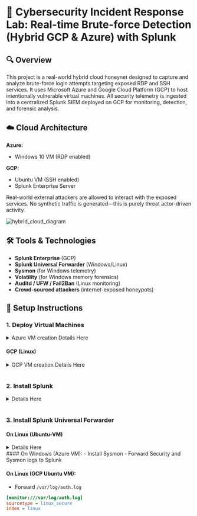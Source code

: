 # 🔐 Cybersecurity Incident Response Lab: Real-time Brute-force Detection (Hybrid GCP & Azure) with Splunk

## 🔍 Overview

This project is a real-world hybrid cloud honeynet designed to capture and analyze brute-force login attempts targeting exposed RDP and SSH services. It uses Microsoft Azure and Google Cloud Platform (GCP) to host intentionally vulnerable virtual machines. All security telemetry is ingested into a centralized Splunk SIEM deployed on GCP for monitoring, detection, and forensic analysis.
## ☁️ Cloud Architecture

**Azure:**
- Windows 10 VM (RDP enabled)

**GCP:**
- Ubuntu VM (SSH enabled)
- Splunk Enterprise Server

Real-world external attackers are allowed to interact with the exposed services. No synthetic traffic is generated—this is purely threat actor-driven activity.


![hybrid_cloud_diagram](https://github.com/user-attachments/assets/2a054a08-06b1-43da-9c97-6da242556081)



## 🛠 Tools & Technologies

- **Splunk Enterprise** (GCP)
- **Splunk Universal Forwarder** (Windows/Linux)
- **Sysmon** (for Windows telemetry)
- **Volatility** (for Windows memory forensics)
- **Auditd / UFW / Fail2Ban** (Linux monitoring)
- **Crowd-sourced attackers** (internet-exposed honeypots)

## 🔧 Setup Instructions

### 1. Deploy Virtual Machines
    
  <details><summary>Azure VM creation Details Here</summary>
# Azure VM Creation Guide

This guide provides step-by-step instructions for creating a Virtual Machine (VM) in Azure using the Azure Portal. Each step includes images for better visualization.

## Step 1: Log in to the Azure Portal
1. **Open your web browser** and navigate to the 

2. **Sign in** with your Azure account credentials.

---

## Step 2: Create a New Resource
1. On the Azure Portal dashboard, click on **"Create a resource"** in the left-hand menu.



2. In the "Search the Marketplace" box, type **"Virtual Machine"** and select **"Virtual Machine"** from the dropdown options.

   <img width="689" alt="Screenshot 2024-10-26 181711" src="https://github.com/user-attachments/assets/0194a6e9-9626-4f80-9841-6a45570312a2">


---

## Step 3: Configure Basic Settings
1. **Subscription**: Select the Azure subscription you want to use.
2. **Resource Group**:
   - Create a new resource group by clicking **"Create new"** or select an existing one from the dropdown.
  
   <img width="598" alt="Screenshot 2024-10-26 181619" src="https://github.com/user-attachments/assets/19aa5c91-d26b-4c4b-ac29-45dc83c6e8b2">
   


3. **Virtual Machine Name**: Enter a name for your VM.
4. **Region**: Choose the region where you want your VM to be located (e.g., East US, West Europe).
5. **Availability Options**: Select any availability options based on your needs.
6. **Image**: Choose the operating system you want to use (e.g., Windows Server, Ubuntu).
7. **Size**: Click on the **"Select size"** link to choose the VM size.

<img width="608" alt="Screenshot 2024-10-26 181823" src="https://github.com/user-attachments/assets/eed8f37c-030b-4e6c-abb4-fa41e0ad97b3">

<img width="580" alt="Screenshot 2024-10-26 181920" src="https://github.com/user-attachments/assets/04313f7d-4137-4116-8150-4de708ffd8df">


---

## Step 4: Configure Administrator Account
1. **Username**: Enter the administrator username for your VM.
2. **Password**: Create and confirm a password for the admin account.
3. **Inbound Port Rules**: Select the ports you want to allow.

<img width="583" alt="Screenshot 2024-10-26 191651" src="https://github.com/user-attachments/assets/7544cec1-32af-4b02-877e-e91eaf561f96">

<img width="589" alt="Screenshot 2024-10-26 191900" src="https://github.com/user-attachments/assets/043332d0-a96c-485f-8996-37b3a6fb462c">


---

## Step 5: Configure Networking
1. **Virtual Network**: Choose an existing virtual network or create a new one.
2. **Subnet**: Select a subnet from the dropdown or create a new one.
3. **Public IP**: Ensure you have a public IP assigned to your VM.
4. **Network Security Group**: Select the default option or create a new NSG.

 
<img width="596" alt="Screenshot 2024-10-26 182038" src="https://github.com/user-attachments/assets/131fb72d-030d-41af-95c7-9df1c0b5308c">


---

## Step 6: Configure Management Options
1. **Monitoring**: Choose whether to enable monitoring options, but I will leave it as default.
2. **Identity and Access Management**: If needed, enable managed identity for Azure resources.

   <img width="585" alt="Screenshot 2024-10-26 182108" src="https://github.com/user-attachments/assets/5e0350b8-aa30-423b-8118-004e6e2bc8de">


---


   

---

## Step 7: Review and Create
1. Click on the **"Review + create"** button at the bottom of the page.

<img width="562" alt="Screenshot 2024-10-26 182157" src="https://github.com/user-attachments/assets/5e0114e8-6257-4266-92a2-1fde16061133">


2. Review your settings and click **"Create"** to start the deployment.

---

## Step 8: Wait for Deployment
1. Azure will begin deploying your VM. You will see a progress screen.

   <img width="856" alt="Screenshot 2024-10-26 191157" src="https://github.com/user-attachments/assets/17964e35-4b88-48ae-abff-e58bae0d4182">


2. Once the deployment is complete, you will receive a notification.

---

## Step 9: Access Your VM
1. Go to the **"Virtual machines"** section in the Azure Portal.
2. Click on the VM you just created.
3. To connect to your VM:
   - For Windows VMs, search and click select **"RDP"**.
   - For Linux VMs, search powershell for window and sign-in using your **"SSH"** credentials which include your username and public IP and password

  <img width="304" alt="Screenshot 2024-10-26 182438" src="https://github.com/user-attachments/assets/0cd778b7-9a80-46fa-9320-e362597c8123">

<img width="574" alt="Screenshot 2024-10-26 182352" src="https://github.com/user-attachments/assets/75059cf7-c9d6-4d9a-bbb1-59580cb9ca23">

---

## Conclusion
You have successfully created a Virtual Machine in Azure using the Azure Portal! From here, you can configure your VM further, install applications, or use it for testing and development. 

Azure (Windows)
- Open port 3389 (RDP)
- Set weak credentials for testing
</details>



#### GCP (Linux)
<details><summary>GCP VM creation Details Here</summary>

Here’s a step-by-step guide to create a Linux (Ubuntu) VM on Google Cloud Platform (GCP):

✅ Step 1: Set Up a Google Cloud Project
- Go to Google Cloud Console.

- Click on the project drop-down (top-left next to Google Cloud logo).

- Select an existing project or click "New Project".

- Give it a name, optionally set a billing account, then click "Create".

✅ Step 2: Enable Compute Engine API
1. In the GCP Console, navigate to: 

bash 

`` Navigation Menu > Compute Engine > VM instances ``

![Screenshot 2025-05-21 143501](https://github.com/user-attachments/assets/d0ba917b-8bd9-404d-823b-d1eaba2d21a1)

2. Click "Enable" to activate the Compute Engine API if prompted. This may take a few moments.

✅ Step 3: Create a VM Instance
Once you're on the VM instances page, click "Create Instance".

![Screenshot 2025-05-21 143554](https://github.com/user-attachments/assets/bddb843a-7b9a-45cc-972d-5d8839e50d74)


## Configure the VM:
Name: Choose a name (e.g., ubuntu-vm-demo)

![Screenshot 2025-05-21 143619](https://github.com/user-attachments/assets/23b1849d-80ee-4c39-b59d-575be10a0eda)


Region & Zone: Pick your preferred region and zone (e.g., us-central1-a)

Machine Configuration:

Series: E2 (cost-efficient) or N2 if you need more power.

![Screenshot 2025-05-21 143656](https://github.com/user-attachments/assets/0ca813ab-9fa0-48e4-9f65-ab81de7a7535)


Machine type: e2-medium (2 vCPU, 4 GB RAM) is a common choice.

## Boot Disk (OS):
Click on “Change” under the Boot disk section.

![Screenshot 2025-05-21 143743](https://github.com/user-attachments/assets/ae659eb2-75bd-4c6b-891c-04abe061bcc0)


Choose:

Operating System: Ubuntu

![Screenshot 2025-05-21 143755](https://github.com/user-attachments/assets/c9dd2967-d658-40a0-9b12-38a74ee707ce)

Version: Ubuntu 22.04 LTS (or latest available)

Boot disk type: Standard persistent disk (for cost-saving) or SSD (for performance)

Click Select

## Firewall:
Under Firewall, check:

✅ "Allow HTTP traffic" (if you’ll host a web server)

✅ "Allow HTTPS traffic"

![Screenshot 2025-05-21 143838](https://github.com/user-attachments/assets/90c8b511-594e-4e48-a857-007ef965ddee)


✅ Step 4: Create the VM
Click the “Create” button at the bottom.

![Screenshot 2025-07-03 142507](https://github.com/user-attachments/assets/5a2b7b30-4854-453f-98fd-0b7a49736bdb)


GCP will now provision your Ubuntu VM. This may take 30–60 seconds.

✅ Step 5: Connect to the VM (via SSH)
Once your instance is running:

On the VM list, click "SSH" next to your instance.

![Screenshot 2025-07-04 172823](https://github.com/user-attachments/assets/3b484150-4e84-4d68-b5e8-c70fbd76bc22)


It will open a browser-based SSH terminal.


You now have shell access to your Ubuntu VM!

![Screenshot 2025-07-04 172950](https://github.com/user-attachments/assets/f0838dea-2ad7-4793-bb8e-ac4f15215396)


- Open port 22 (SSH)
- Monitor `/var/log/auth.log`
</details>


#
### 2. Install Splunk  
<details><summary>Details Here</summary>

Let's walk through the Splunk installation process step by step. Splunk is a powerful platform for searching, monitoring, and analyzing machine-generated big data. The process can vary slightly depending on your operating system, but I'll guide you through the basic installation on Linux and Windows.

✅ 1. Download Splunk
For Linux (DEB):
- Visit the Splunk download page. ``https://www.splunk.com/en_us/download``
- Sign-in or create an account and it would give you access to the download page.

Choose the version for Linux (RPM/DEB) depending on your system architecture:

But for this Project I will be using DED for Debian-based systems (Ubuntu, etc.)

![Screenshot 2025-07-04 175645](https://github.com/user-attachments/assets/d8ecdf25-4465-4f13-bcd2-90a87963ba22)


DEB-based (Ubuntu, Debian):
- Open a terminal. 
- Paste the deb command you copied : ``  sudo wget -O splunkforwarder-9.4.3-237ebbd22314-linux-amd64.deb "https://download.splunk.com/products/universalforwarder/releases/9.4.3/linux/splunkforwarder-9.4.3-237ebbd22314-linux-amd64.deb" ``
- 
![Screenshot 2025-07-04 175245](https://github.com/user-attachments/assets/388c59c9-e090-4a7c-8e9e-9a2c952ff58f)

  
- Install the downloaded .deb package using dpkg. `` sudo dpkg -i ``

✅ 2. Start Splunk
Linux:
1. After installation, you need to start Splunk from the command line. Go to the directory where Splunk is installed:

``cd /opt/splunk/bin``

2. Start Splunk:

   ``sudo ./splunk start --accept-license``

  - Important: The --accept-license flag ensures that you accept the Splunk license agreement.

  - Splunk will prompt you to create a username and password for the admin account.

    #
✅ 3. Access Splunk Web Interface
Once Splunk is running, you can access the web interface to start configuring and using Splunk.

Open a web browser and navigate to:

For local installation: http://localhost:8000

For remote installation: http://<server-ip>:8000

You should be prompted to log in with the admin username and password you created during the installation process.

    ![Screenshot 2025-07-04 194003](https://github.com/user-attachments/assets/0be0b141-9aea-4303-91fe-d476bc38fa2b)


</details>


#
### 3. Install Splunk Universal Forwarder

#### On Linux (Ubuntu-VM)
<details><summary>Details Here</summary>

✅ Step 1: Download the Forwarder

Go to: https://www.splunk.com/en_us/download/universal-forwarder.html


Or use terminal: 


``  sudo wget -O splunkforwarder-9.4.3-237ebbd22314-linux-amd64.deb "https://download.splunk.com/products/universalforwarder/releases/9.4.3/linux/splunkforwarder-9.4.3-237ebbd22314-linux-amd64.deb"
``

✅ Step 2: Install the Forwarder


Running the following dkpg install to install the package:


``
sudo dpkg -i splunkforwarder-*.deb
``

![Screenshot 2025-07-08 150328](https://github.com/user-attachments/assets/e57de7fc-3324-4fe4-b30a-ffa408093a4b)


✅ Step 3: Start & Enable Splunk

After downloading and installing the fowarder, go ahead and start the forwarder and also **set admin credentials when prompted.**


``
sudo /opt/splunkforwarder/bin/splunk start --accept-license
sudo /opt/splunkforwarder/bin/splunk enable boot-start
``

![Screenshot 2025-07-08 163532](https://github.com/user-attachments/assets/5017f223-0450-4291-af5c-8847b84fd2bd)

![Screenshot 2025-07-08 163723](https://github.com/user-attachments/assets/50c496ec-4d5e-4504-9bb6-897847f6a129)


✅ Step 4: Configure Receiving Indexer:
Use previously set admin credentials when prompted

``
sudo /opt/splunkforwarder/bin/splunk add forward-server <splunk-indexer-ip>:9997
``

✅ Step 5: Monitor Log Files (e.g., SSH auth logs)
You will be asked to provide admin credentias . Use previously set admin credentials when prompted
``
sudo /opt/splunkforwarder/bin/splunk add monitor /var/log/auth.log -sourcetype linux_secure -index linux
``

![Screenshot 2025-07-08 165311](https://github.com/user-attachments/assets/b7831201-33e1-401f-98f9-cdda9a0bd7b5)

✅ Step 6: Restart the Forwarder

``
sudo /opt/splunkforwarder/bin/splunk restart
``

✅ Verify:

It Should show Configured and Active. you are good to go now! 
logs should be forwarded now to your indexer.

``
sudo /opt/splunkforwarder/bin/splunk list forward-server
``

![Screenshot 2025-07-08 165443](https://github.com/user-attachments/assets/45baf2ea-e87e-4478-9670-fa94d87e22ef)

</details>
#### On Windows (Azure VM):
- Install Sysmon
- Forward Security and Sysmon logs to Splunk

#### On Linux (GCP Ubuntu VM):
- Forward `/var/log/auth.log`

```ini
[monitor:///var/log/auth.log]
sourcetype = linux_secure
index = linux
```

